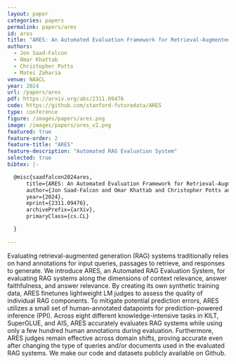 ```yaml
---
layout: paper
categories: papers
permalink: papers/ares
id: ares
title: "ARES: An Automated Evaluation Framework for Retrieval-Augmented Generation Systems"
authors: 
  - Jon Saad-Falcon
  - Omar Khattab
  - Christopher Potts
  - Matei Zaharia
venue: NAACL
year: 2024
url: /papers/ares
pdf: https://arxiv.org/abs/2311.09476
code: https://github.com/stanford-futuredata/ARES
type: conference
figure: /images/papers/ares.png
image: /images/papers/ares_v2.png
featured: true
feature-order: 2
feature-title: "ARES"
feature-description: "Automated RAG Evaluation System"
selected: true
bibtex: |-

  @misc{saadfalcon2024ares,
      title={ARES: An Automated Evaluation Framework for Retrieval-Augmented Generation Systems}, 
      author={Jon Saad-Falcon and Omar Khattab and Christopher Potts and Matei Zaharia},
      year={2024},
      eprint={2311.09476},
      archivePrefix={arXiv},
      primaryClass={cs.CL}

  }
  
---
```


Evaluating retrieval-augmented generation (RAG) systems traditionally relies on hand annotations for input queries, passages to retrieve, and responses to generate. We introduce ARES, an Automated RAG Evaluation System, for evaluating RAG systems along the dimensions of context relevance, answer faithfulness, and answer relevance. By creating its own synthetic training data, ARES finetunes lightweight LM judges to assess the quality of individual RAG components. To mitigate potential prediction errors, ARES utilizes a small set of human-annotated datapoints for prediction-powered inference (PPI). Across eight different knowledge-intensive tasks in KILT, SuperGLUE, and AIS, ARES accurately evaluates RAG systems while using only a few hundred human annotations during evaluation. Furthermore, ARES judges remain effective across domain shifts, proving accurate even after changing the type of queries and/or documents used in the evaluated RAG systems. We make our code and datasets publicly available on Github.
